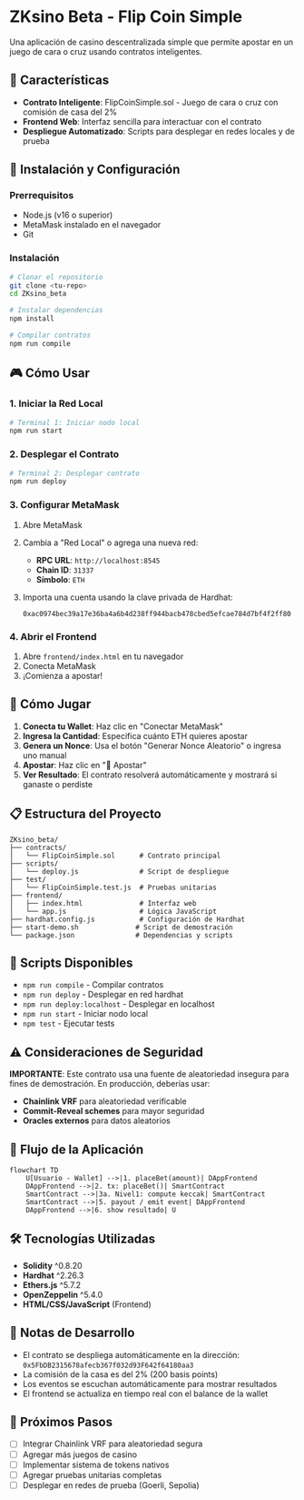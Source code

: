 # ZKsino Beta - Flip Coin Simple

Una aplicación de casino descentralizada simple que permite apostar en un juego de cara o cruz usando contratos inteligentes.

## 🎯 Características

- **Contrato Inteligente**: FlipCoinSimple.sol - Juego de cara o cruz con comisión de casa del 2%
- **Frontend Web**: Interfaz sencilla para interactuar con el contrato
- **Despliegue Automatizado**: Scripts para desplegar en redes locales y de prueba

## 🚀 Instalación y Configuración

### Prerrequisitos
- Node.js (v16 o superior)
- MetaMask instalado en el navegador
- Git

### Instalación
```bash
# Clonar el repositorio
git clone <tu-repo>
cd ZKsino_beta

# Instalar dependencias
npm install

# Compilar contratos
npm run compile
```

## 🎮 Cómo Usar

### 1. Iniciar la Red Local
```bash
# Terminal 1: Iniciar nodo local
npm run start
```

### 2. Desplegar el Contrato
```bash
# Terminal 2: Desplegar contrato
npm run deploy
```

### 3. Configurar MetaMask
1. Abre MetaMask
2. Cambia a "Red Local" o agrega una nueva red:
   - **RPC URL**: `http://localhost:8545`
   - **Chain ID**: `31337`
   - **Símbolo**: `ETH`

3. Importa una cuenta usando la clave privada de Hardhat:
   ```
   0xac0974bec39a17e36ba4a6b4d238ff944bacb478cbed5efcae784d7bf4f2ff80
   ```

### 4. Abrir el Frontend
1. Abre `frontend/index.html` en tu navegador
2. Conecta MetaMask
3. ¡Comienza a apostar!

## 🎲 Cómo Jugar

1. **Conecta tu Wallet**: Haz clic en "Conectar MetaMask"
2. **Ingresa la Cantidad**: Especifica cuánto ETH quieres apostar
3. **Genera un Nonce**: Usa el botón "Generar Nonce Aleatorio" o ingresa uno manual
4. **Apostar**: Haz clic en "🎲 Apostar"
5. **Ver Resultado**: El contrato resolverá automáticamente y mostrará si ganaste o perdiste

## 📋 Estructura del Proyecto

```
ZKsino_beta/
├── contracts/
│   └── FlipCoinSimple.sol      # Contrato principal
├── scripts/
│   └── deploy.js               # Script de despliegue
├── test/
│   └── FlipCoinSimple.test.js  # Pruebas unitarias
├── frontend/
│   ├── index.html              # Interfaz web
│   └── app.js                  # Lógica JavaScript
├── hardhat.config.js           # Configuración de Hardhat
├── start-demo.sh              # Script de demostración
└── package.json               # Dependencias y scripts
```

## 🔧 Scripts Disponibles

- `npm run compile` - Compilar contratos
- `npm run deploy` - Desplegar en red hardhat
- `npm run deploy:localhost` - Desplegar en localhost
- `npm run start` - Iniciar nodo local
- `npm test` - Ejecutar tests

## ⚠️ Consideraciones de Seguridad

**IMPORTANTE**: Este contrato usa una fuente de aleatoriedad insegura para fines de demostración. En producción, deberías usar:

- **Chainlink VRF** para aleatoriedad verificable
- **Commit-Reveal schemes** para mayor seguridad
- **Oracles externos** para datos aleatorios

## 🎯 Flujo de la Aplicación

```mermaid
flowchart TD
    U[Usuario - Wallet] -->|1. placeBet(amount)| DAppFrontend
    DAppFrontend -->|2. tx: placeBet()| SmartContract
    SmartContract -->|3a. Nivel1: compute keccak| SmartContract
    SmartContract -->|5. payout / emit event| DAppFrontend
    DAppFrontend -->|6. show resultado| U
```

## 🛠️ Tecnologías Utilizadas

- **Solidity** ^0.8.20
- **Hardhat** ^2.26.3
- **Ethers.js** ^5.7.2
- **OpenZeppelin** ^5.4.0
- **HTML/CSS/JavaScript** (Frontend)

## 📝 Notas de Desarrollo

- El contrato se despliega automáticamente en la dirección: `0x5FbDB2315678afecb367f032d93F642f64180aa3`
- La comisión de la casa es del 2% (200 basis points)
- Los eventos se escuchan automáticamente para mostrar resultados
- El frontend se actualiza en tiempo real con el balance de la wallet

## 🚀 Próximos Pasos

- [ ] Integrar Chainlink VRF para aleatoriedad segura
- [ ] Agregar más juegos de casino
- [ ] Implementar sistema de tokens nativos
- [ ] Agregar pruebas unitarias completas
- [ ] Desplegar en redes de prueba (Goerli, Sepolia)
